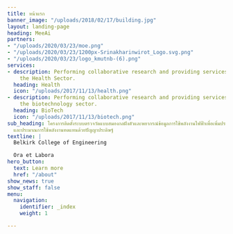 ```yaml
---
title: หน้าแรก
banner_image: "/uploads/2018/02/17/building.jpg"
layout: landing-page
heading: MeeAi
partners:
- "/uploads/2020/03/23/moe.png"
- "/uploads/2020/03/23/1200px-Srinakharinwirot_Logo.svg.png"
- "/uploads/2020/03/23/logo_kmutnb-(6).png"
services:
- description: Performing collaborative research and providing services to support
    the Health Sector.
  heading: Health
  icon: "/uploads/2017/11/13/health.png"
- description: Performing collaborative research and providing services to support
    the biotechnology sector.
  heading: BioTech
  icon: "/uploads/2017/11/13/biotech.png"
sub_heading: โครงการติดตั้งระบบตรวจวัดแบบสมองกลฝังตัวและพยากรณ์ข้อมูลการใช้พลังงานไฟฟ้าเพื่อเพิ่มประสิทธิภาพการใช้พลังงาน
  และประมาณการใช้พลังงานทดแทนด้วยปัญญาประดิษฐ์
textline: |
  Belkirk College of Engineering

  Ora et Labora
hero_button:
  text: Learn more
  href: "/about"
show_news: true
show_staff: false
menu:
  navigation:
    identifier: _index
    weight: 1

---
```

